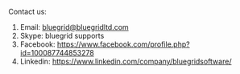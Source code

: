 Contact us:

1. Email: <bluegrid@bluegridltd.com>
2. Skype: bluegrid supports
3. Facebook: <https://www.facebook.com/profile.php?id=100087744853278>
4. Linkedin: <https://www.linkedin.com/company/bluegridsoftware/>